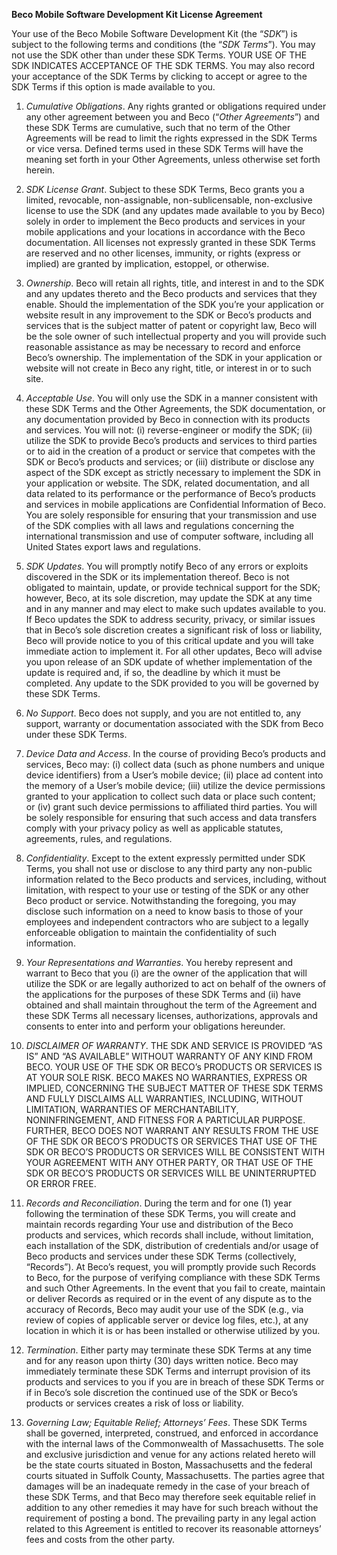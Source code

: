 **Beco Mobile Software Development Kit License Agreement**

Your use of the Beco Mobile Software Development Kit (the “_SDK_”) is subject to the following terms and conditions (the “_SDK
Terms_”). You may not use the SDK other than under these SDK Terms. YOUR USE OF THE SDK INDICATES ACCEPTANCE OF
THE SDK TERMS. You may also record your acceptance of the SDK Terms by clicking to accept or agree to the SDK Terms if
this option is made available to you.


1. _Cumulative Obligations_. Any rights granted or obligations required under any other agreement between you and Beco
(“_Other Agreements_”) and these SDK Terms are cumulative, such that no term of the Other Agreements will be read to
limit the rights expressed in the SDK Terms or vice versa. Defined terms used in these SDK Terms will have the meaning
set forth in your Other Agreements, unless otherwise set forth herein.


2. _SDK License Grant_. Subject to these SDK Terms, Beco grants you a limited, revocable, non-assignable, non-sublicensable,
non-exclusive license to use the SDK (and any updates made available to you by Beco) solely in order to implement the
Beco products and services in your mobile applications and your locations in accordance with the Beco documentation.
All licenses not expressly granted in these SDK Terms are reserved and no other licenses, immunity, or rights (express or
implied) are granted by implication, estoppel, or otherwise.


3. _Ownership_. Beco will retain all rights, title, and interest in and to the SDK and any updates thereto and the Beco products
and services that they enable. Should the implementation of the SDK you’re your application or website result in any
improvement to the SDK or Beco’s products and services that is the subject matter of patent or copyright law, Beco will
be the sole owner of such intellectual property and you will provide such reasonable assistance as may be necessary to
record and enforce Beco’s ownership. The implementation of the SDK in your application or website will not create in
Beco any right, title, or interest in or to such site.


4. _Acceptable Use_. You will only use the SDK in a manner consistent with these SDK Terms and the Other Agreements, the
SDK documentation, or any documentation provided by Beco in connection with its products and services. You will not:
(i) reverse-engineer or modify the SDK; (ii) utilize the SDK to provide Beco’s products and services to third parties or to
aid in the creation of a product or service that competes with the SDK or Beco’s products and services; or (iii) distribute
or disclose any aspect of the SDK except as strictly necessary to implement the SDK in your application or website. The
SDK, related documentation, and all data related to its performance or the performance of Beco’s products and services
in mobile applications are Confidential Information of Beco. You are solely responsible for ensuring that your
transmission and use of the SDK complies with all laws and regulations concerning the international transmission and
use of computer software, including all United States export laws and regulations.


5. _SDK Updates_. You will promptly notify Beco of any errors or exploits discovered in the SDK or its implementation thereof.
Beco is not obligated to maintain, update, or provide technical support for the SDK; however, Beco, at its sole discretion,
may update the SDK at any time and in any manner and may elect to make such updates available to you. If Beco
updates the SDK to address security, privacy, or similar issues that in Beco’s sole discretion creates a significant risk of
loss or liability, Beco will provide notice to you of this critical update and you will take immediate action to implement it.
For all other updates, Beco will advise you upon release of an SDK update of whether implementation of the update is
required and, if so, the deadline by which it must be completed. Any update to the SDK provided to you will be governed
by these SDK Terms.


6. _No Support_. Beco does not supply, and you are not entitled to, any support, warranty or documentation associated with
the SDK from Beco under these SDK Terms.


7. _Device Data and Access_. In the course of providing Beco’s products and services, Beco may: (i) collect data (such as
phone numbers and unique device identifiers) from a User’s mobile device; (ii) place ad content into the memory of a
User’s mobile device; (iii) utilize the device permissions granted to your application to collect such data or place such
content; or (iv) grant such device permissions to affiliated third parties. You will be solely responsible for ensuring that
such access and data transfers comply with your privacy policy as well as applicable statutes, agreements, rules, and
regulations.


8. _Confidentiality_. Except to the extent expressly permitted under SDK Terms, you shall not use or disclose to any third
party any non-public information related to the Beco products and services, including, without limitation, with respect to
your use or testing of the SDK or any other Beco product or service. Notwithstanding the foregoing, you may disclose
such information on a need to know basis to those of your employees and independent contractors who are subject to a
legally enforceable obligation to maintain the confidentiality of such information.


9. _Your Representations and Warranties_. You hereby represent and warrant to Beco that you (i) are the owner of the
application that will utilize the SDK or are legally authorized to act on behalf of the owners of the applications for the
purposes of these SDK Terms and (ii) have obtained and shall maintain throughout the term of the Agreement and these
SDK Terms all necessary licenses, authorizations, approvals and consents to enter into and perform your obligations
hereunder.


10. _DISCLAIMER OF WARRANTY_. THE SDK AND SERVICE IS PROVIDED “AS IS” AND “AS AVAILABLE” WITHOUT WARRANTY OF
ANY KIND FROM BECO. YOUR USE OF THE SDK OR BECO’s PRODUCTS OR SERVICES IS AT YOUR SOLE RISK. BECO MAKES
NO WARRANTIES, EXPRESS OR IMPLIED, CONCERNING THE SUBJECT MATTER OF THESE SDK TERMS AND FULLY
DISCLAIMS ALL WARRANTIES, INCLUDING, WITHOUT LIMITATION, WARRANTIES OF MERCHANTABILITY, NONINFRINGEMENT,
AND FITNESS FOR A PARTICULAR PURPOSE. FURTHER, BECO DOES NOT WARRANT ANY RESULTS FROM
THE USE OF THE SDK OR BECO’S PRODUCTS OR SERVICES THAT USE OF THE SDK OR BECO’S PRODUCTS OR SERVICES
WILL BE CONSISTENT WITH YOUR AGREEMENT WITH ANY OTHER PARTY, OR THAT USE OF THE SDK OR BECO’S
PRODUCTS OR SERVICES WILL BE UNINTERRUPTED OR ERROR FREE.


11. _Records and Reconciliation_. During the term and for one (1) year following the termination of these SDK Terms, you will
create and maintain records regarding Your use and distribution of the Beco products and services, which records shall
include, without limitation, each installation of the SDK, distribution of credentials and/or usage of Beco products and
services under these SDK Terms (collectively, “Records”). At Beco’s request, you will promptly provide such Records to
Beco, for the purpose of verifying compliance with these SDK Terms and such Other Agreements. In the event that you
fail to create, maintain or deliver Records as required or in the event of any dispute as to the accuracy of Records, Beco
may audit your use of the SDK (e.g., via review of copies of applicable server or device log files, etc.), at any location in
which it is or has been installed or otherwise utilized by you.


12. _Termination_. Either party may terminate these SDK Terms at any time and for any reason upon thirty (30) days written
notice. Beco may immediately terminate these SDK Terms and interrupt provision of its products and services to you if
you are in breach of these SDK Terms or if in Beco’s sole discretion the continued use of the SDK or Beco’s products or
services creates a risk of loss or liability.


13. _Governing Law; Equitable Relief; Attorneys’ Fees_. These SDK Terms shall be governed, interpreted, construed, and
enforced in accordance with the internal laws of the Commonwealth of Massachusetts. The sole and exclusive
jurisdiction and venue for any actions related hereto will be the state courts situated in Boston, Massachusetts and the
federal courts situated in Suffolk County, Massachusetts. The parties agree that damages will be an inadequate remedy
in the case of your breach of these SDK Terms, and that Beco may therefore seek equitable relief in addition to any other
remedies it may have for such breach without the requirement of posting a bond. The prevailing party in any legal action
related to this Agreement is entitled to recover its reasonable attorneys’ fees and costs from the other party.